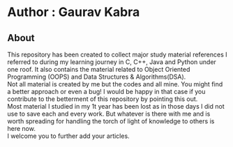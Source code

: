 # Author : Gaurav Kabra
## About 
This repository has been created to collect major study material references I referred to during my learning journey in C, C++, Java and Python under one roof. It also contains the material related to Object Oriented Programming (OOPS) and Data Structures & Algorithms(DSA).<br>
Not all material is created by me but the codes and all mine. You might find a better approach or even a bug! I would be happy in that case if you contribute to the betterment of this repository by pointing this out.<br>
Most material I studied in my 1t year has been lost as in those days I did not use to save each and every work. But whatever is there with me and is worth spreading for handling the torch of light of knowledge to others is here now.<br>
I welcome you to further add your articles.<br>
